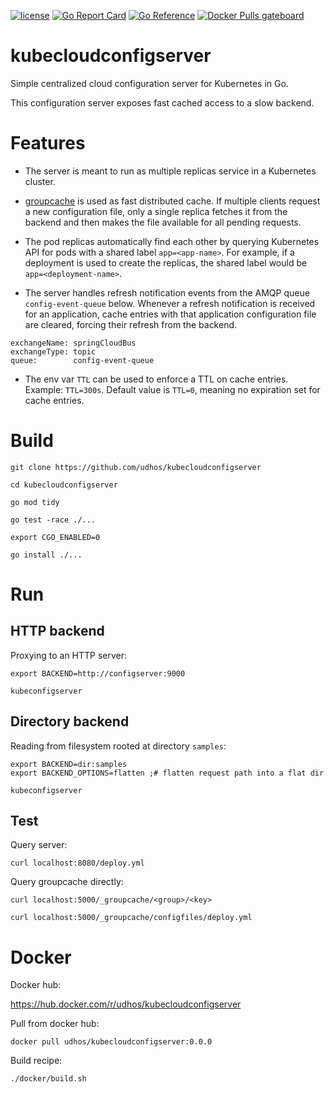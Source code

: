 [![license](http://img.shields.io/badge/license-MIT-blue.svg)](https://github.com/udhos/kubecloudconfigserver/blob/main/LICENSE)
[![Go Report Card](https://goreportcard.com/badge/github.com/udhos/kubecloudconfigserver)](https://goreportcard.com/report/github.com/udhos/kubecloudconfigserver)
[![Go Reference](https://pkg.go.dev/badge/github.com/udhos/kubecloudconfigserver.svg)](https://pkg.go.dev/github.com/udhos/kubecloudconfigserver)
[![Docker Pulls gateboard](https://img.shields.io/docker/pulls/udhos/kubecloudconfigserver)](https://hub.docker.com/r/udhos/kubecloudconfigserver)


# kubecloudconfigserver

Simple centralized cloud configuration server for Kubernetes in Go.

This configuration server exposes fast cached access to a slow backend.

# Features

- The server is meant to run as multiple replicas service in a Kubernetes cluster.

- [groupcache](https://github.com/golang/groupcache) is used as fast distributed cache. If multiple clients request a new configuration file, only a single replica fetches it from the backend and then makes the file available for all pending requests.

- The pod replicas automatically find each other by querying Kubernetes API for pods with a shared label `app=<app-name>`. For example, if a deployment is used to create the replicas, the shared label would be `app=<deployment-name>`.

- The server handles refresh notification events from the AMQP queue `config-event-queue` below. Whenever a refresh notification is received for an application, cache entries with that application configuration file are cleared, forcing their refresh from the backend.

```
exchangeName: springCloudBus
exchangeType: topic
queue:        config-event-queue
```

- The env var `TTL` can be used to enforce a TTL on cache entries. Example: `TTL=300s`. Default value is `TTL=0`, meaning no expiration set for cache entries.

# Build

```
git clone https://github.com/udhos/kubecloudconfigserver

cd kubecloudconfigserver

go mod tidy

go test -race ./...

export CGO_ENABLED=0

go install ./...
```

# Run

## HTTP backend

Proxying to an HTTP server:

```
export BACKEND=http://configserver:9000

kubeconfigserver
```

## Directory backend

Reading from filesystem rooted at directory `samples`:

```
export BACKEND=dir:samples
export BACKEND_OPTIONS=flatten ;# flatten request path into a flat dir

kubeconfigserver
```

## Test

Query server:

```
curl localhost:8080/deploy.yml
```

Query groupcache directly:

```
curl localhost:5000/_groupcache/<group>/<key>

curl localhost:5000/_groupcache/configfiles/deploy.yml
```

# Docker

Docker hub:

https://hub.docker.com/r/udhos/kubecloudconfigserver

Pull from docker hub:

```
docker pull udhos/kubecloudconfigserver:0.0.0
```

Build recipe:

```
./docker/build.sh
```
